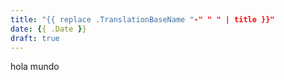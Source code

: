 ```yaml
---
title: "{{ replace .TranslationBaseName "-" " " | title }}"
date: {{ .Date }}
draft: true
---
```

hola mundo
